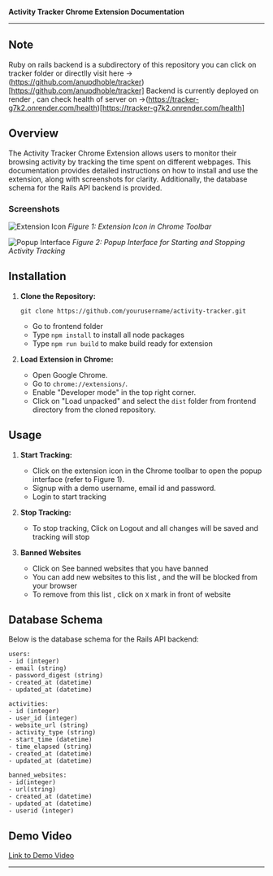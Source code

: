 **Activity Tracker Chrome Extension Documentation**

---
## Note
Ruby on rails backend is a subdirectory of this repository you can click on tracker folder or directlly visit here -> (https://github.com/anupdhoble/tracker)[https://github.com/anupdhoble/tracker]
Backend is currently deployed on render , can check health of server on ->(https://tracker-g7k2.onrender.com/health)[https://tracker-g7k2.onrender.com/health]
## Overview

The Activity Tracker Chrome Extension allows users to monitor their browsing activity by tracking the time spent on different webpages. This documentation provides detailed instructions on how to install and use the extension, along with screenshots for clarity. Additionally, the database schema for the Rails API backend is provided.

### Screenshots

![Extension Icon](/path/to/extension_icon.png)
*Figure 1: Extension Icon in Chrome Toolbar*

![Popup Interface](/path/to/popup_interface.png)
*Figure 2: Popup Interface for Starting and Stopping Activity Tracking*

## Installation

1. **Clone the Repository:** 
   ```
   git clone https://github.com/yourusername/activity-tracker.git
   ```
   - Go to frontend folder
   - Type `npm install` to install all node packages
   - Type `npm run build` to make build ready for extension

2. **Load Extension in Chrome:**
   - Open Google Chrome.
   - Go to `chrome://extensions/`.
   - Enable "Developer mode" in the top right corner.
   - Click on "Load unpacked" and select the `dist` folder from frontend directory from the cloned repository.

## Usage

1. **Start Tracking:**
   - Click on the extension icon in the Chrome toolbar to open the popup interface (refer to Figure 1).
   - Signup with a demo username, email id and password.
   - Login to start tracking 

2. **Stop Tracking:**
   - To stop tracking, Click on Logout and all changes will be saved and tracking will stop

3. **Banned Websites**
   - Click on See banned websites that you have banned
   - You can add new websites to this list , and the will be blocked from your browser
   - To remove from this list , click on `X` mark in front of website
## Database Schema

Below is the database schema for the Rails API backend:

```
users:
- id (integer)
- email (string)
- password_digest (string)
- created_at (datetime)
- updated_at (datetime)

activities:
- id (integer)
- user_id (integer)
- website_url (string)
- activity_type (string)
- start_time (datetime)
- time_elapsed (string)
- created_at (datetime)
- updated_at (datetime)

banned_websites:
- id(integer)
- url(string)
- created_at (datetime)
- updated_at (datetime)
- userid (integer)
```

## Demo Video

[Link to Demo Video](https://www.youtube.com/watch?v=yourvideoid)

---
